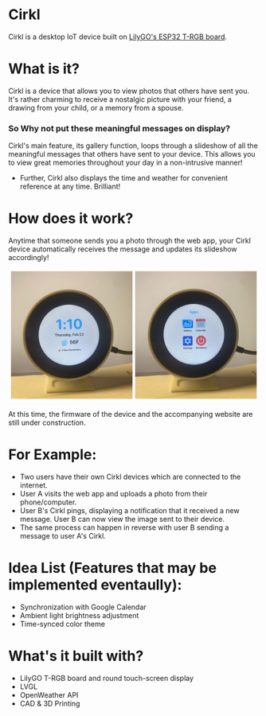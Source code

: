 # Cirkl
Cirkl is a desktop IoT device built on [LilyGO's ESP32 T-RGB board](https://www.lilygo.cc/products/t-rgb).

# What is it?
Cirkl is a device that allows you to view photos that others have sent you.
It's rather charming to receive a nostalgic picture with your friend, a drawing from your child, or a memory from a spouse.
### So Why not put these meaningful messages on display?
Cirkl's main feature, its gallery function, loops through a slideshow of all the meaningful messages that others have sent to your device.
This allows you to view great memories throughout your day in a non-intrusive manner!
- Further, Cirkl also displays the time and weather for convenient reference at any time. Brilliant!

# How does it work?
Anytime that someone sends you a photo through the web app, your Cirkl device automatically receives the message and updates its slideshow accordingly!

![Cirkl Device](https://github.com/Trevin-Small/Cirkl/blob/main/repo_images/cirkl_device.jpg)

At this time, the firmware of the device and the accompanying website are still under construction.

# For Example:
- Two users have their own Cirkl devices which are connected to the internet.
- User A visits the web app and uploads a photo from their phone/computer.
- User B's Cirkl pings, displaying a notification that it received a new message. User B can now view the image sent to their device.
- The same process can happen in reverse with user B sending a message to user A's Cirkl.

# Idea List (Features that may be implemented eventaully):
- Synchronization with Google Calendar
- Ambient light brightness adjustment
- Time-synced color theme

# What's it built with?
- LilyGO T-RGB board and round touch-screen display
- LVGL
- OpenWeather API
- CAD & 3D Printing
